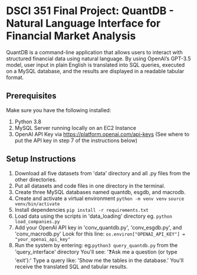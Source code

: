 # DSCI 351 Final Project: QuantDB - Natural Language Interface for Financial Market Analysis

QuantDB is a command-line application that allows users to interact with structured financial data using natural language. By using OpenAI’s GPT-3.5 model, user input in plain English is translated into SQL queries, executed on a MySQL database, and the results are displayed in a readable tabular format.

## Prerequisites
Make sure you have the following installed:
1. Python 3.8
2. MySQL Server running locally on an EC2 Instance
3. OpenAI API Key via https://platform.openai.com/api-keys (See where to put the API key in step 7 of the instructions below)

## Setup Instructions
1. Download all five datasets from 'data' directory and all .py files from the other directories.
2. Put all datasets and code files in one directory in the terminal.
3. Create three MySQL databases named quantdb, esgdb, and macrodb.
4. Create and activate a virtual environment
`python -m venv venv`
`source venv/bin/activate`
5. Install dependencies
`pip install -r requirements.txt`
6. Load data using the scripts in 'data_loading' directory
eg. `python load_companies.py`
7. Add your OpenAI API key in 'conv_quantdb.py', 'conv_esgdb.py', and 'conv_macrodb.py'
Look for this line: `os.environ["OPENAI_API_KEY"] = "your_openai_api_key"`
8. Run the system by entering:
eg.`python3 query_quantdb.py` from the 'query_interface' directory
You'll see: '❓Ask me a question (or type 'exit'):'
Type a query like: 'Show me the tables in the database.'
You'll receive the translated SQL and tabular results.
